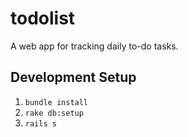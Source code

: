 todolist
========

A web app for tracking daily to-do tasks.


Development Setup
-----------------

1. `bundle install`
2. `rake db:setup`
3. `rails s`

